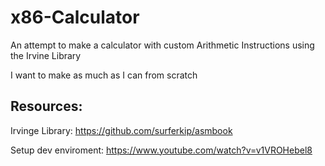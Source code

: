 # x86-Calculator
An attempt to make a calculator with custom Arithmetic Instructions using the Irvine Library

I want to make as much as I can from scratch

## Resources: 

Irvinge Library: https://github.com/surferkip/asmbook 

Setup dev enviroment: https://www.youtube.com/watch?v=v1VROHebel8
